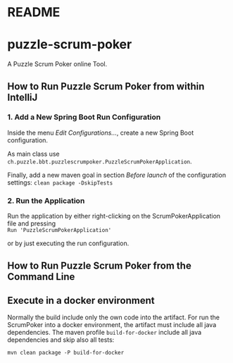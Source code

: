 README
===

# puzzle-scrum-poker
A Puzzle Scrum Poker online Tool.

## How to Run Puzzle Scrum Poker from within IntelliJ


### 1. Add a New Spring Boot Run Configuration

Inside the menu *Edit Configurations...*, create a new Spring Boot configuration.

As main class use
`
ch.puzzle.bbt.puzzlescrumpoker.PuzzleScrumPokerApplication
`.

Finally, add a new maven goal in section *Before launch* of the configuration settings:
`
clean package -DskipTests
`


### 2. Run the Application

Run the application by either right-clicking on the ScrumPokerApplication file and pressing \
`
Run 'PuzzleScrumPokerApplication'
`

or by just executing the run configuration.


## How to Run Puzzle Scrum Poker from the Command Line

## Execute in a docker environment

Normally the build include only the own code into the artifact.
For run the ScrumPoker into a docker environment, the artifact must include all java dependencies.
The maven profile `build-for-docker` include all java dependencies and skip also all tests:

`mvn clean package -P build-for-docker`
